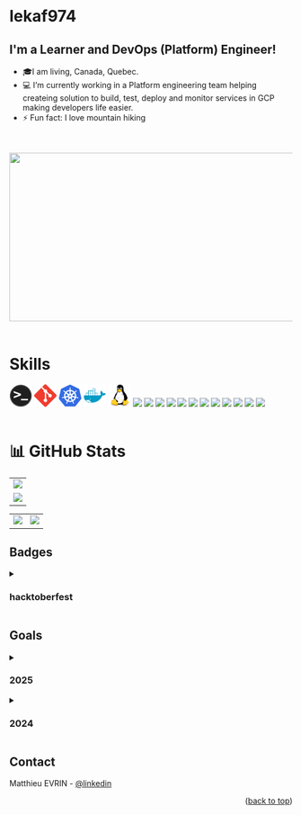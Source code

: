 <div id="top"></div>

<br />
<div align="left">
  <h1><b>lekaf974</b>
</div>


## I'm a Learner and DevOps (Platform) Engineer!
- 🎓I am living, Canada, Quebec.
- 💻 I’m currently working in a Platform engineering team helping createing solution to build, test, deploy and monitor services in GCP making developers life easier.
- ⚡ Fun fact: I love mountain hiking
<br />



<br />
<div id="header" align="center">
  <img src="https://media.giphy.com/media/dWesBcTLavkZuG35MI/giphy.gif" width="600" height="300"/>
</div>

<br />

# Skills

<div>
  <img height="40" src="https://raw.githubusercontent.com/github/explore/80688e429a7d4ef2fca1e82350fe8e3517d3494d/topics/terminal/terminal.png" />
  <img height="40" src="https://raw.githubusercontent.com/github/explore/80688e429a7d4ef2fca1e82350fe8e3517d3494d/topics/git/git.png" />
  <img height="40" src="https://raw.githubusercontent.com/devicons/devicon/master/icons/kubernetes/kubernetes-plain.svg" />
  <img height="40" src="https://raw.githubusercontent.com/devicons/devicon/master/icons/docker/docker-plain.svg"> 
  <img height="40" src="https://raw.githubusercontent.com/devicons/devicon/master/icons/linux/linux-original.svg">
  <img height="40" src="https://cdn.jsdelivr.net/gh/devicons/devicon@latest/icons/ansible/ansible-original.svg" />
  <img height="40" src="https://cdn.jsdelivr.net/gh/devicons/devicon@latest/icons/archlinux/archlinux-original.svg" />
  <img height="40" src="https://cdn.jsdelivr.net/gh/devicons/devicon@latest/icons/envoy/envoy-original.svg" />
  <img height="40" src="https://cdn.jsdelivr.net/gh/devicons/devicon@latest/icons/fastapi/fastapi-original.svg" />
  <img height="40" src="https://cdn.jsdelivr.net/gh/devicons/devicon@latest/icons/flask/flask-original.svg" />
  <img height="40" src="https://cdn.jsdelivr.net/gh/devicons/devicon@latest/icons/githubactions/githubactions-original.svg" />
  <img height="40" src="https://cdn.jsdelivr.net/gh/devicons/devicon@latest/icons/go/go-original.svg" />
  <img height="40" src="https://cdn.jsdelivr.net/gh/devicons/devicon@latest/icons/googlecloud/googlecloud-original.svg" />
  <img height="40" src="https://cdn.jsdelivr.net/gh/devicons/devicon@latest/icons/linux/linux-original.svg" />
  <img height="40" src="https://cdn.jsdelivr.net/gh/devicons/devicon@latest/icons/nestjs/nestjs-original.svg" />
  <img height="40" src="https://cdn.jsdelivr.net/gh/devicons/devicon@latest/icons/postgresql/postgresql-original.svg" />
  <img height="40" src="https://cdn.jsdelivr.net/gh/devicons/devicon@latest/icons/python/python-original.svg" />                    
</div>
<br />


# 📊 GitHub Stats

<table align='center'>
  <tr>
    <td>
      <!-- <img src="https://github-readme-streak-stats.herokuapp.com?user=lekaf974&theme=neon-palenight&hide_border=true&card_width=705"> -->
      <img src="https://github-readme-streak-stats.herokuapp.com?user=lekaf974&hide_border=true&card_width=705">
     </td>
   </tr>
  <tr>
    <td>
      <!-- <img src="http://github-profile-summary-cards.vercel.app/api/cards/profile-details?username=lekaf974&theme=2077"> -->
      <img src="http://github-profile-summary-cards.vercel.app/api/cards/profile-details?username=lekaf974&">
     </td>
   </tr>
</table><table align='center'>
  <tr>
    <!-- <td><img src="http://github-profile-summary-cards.vercel.app/api/cards/stats?username=lekaf974&theme=aura_dark"></td>
    <td><img src="http://github-profile-summary-cards.vercel.app/api/cards/most-commit-language?username=lekaf974&theme=aura_dark&exclude=html,scss,mathematica,js"></td> -->
    <td><img src="http://github-profile-summary-cards.vercel.app/api/cards/stats?username=lekaf974"></td>
    <td><img src="http://github-profile-summary-cards.vercel.app/api/cards/most-commit-language?username=lekaf974&exclude=html,scss,mathematica,js"></td>
  </tr>
</table>

## Badges

<details>
<summary>

### hacktoberfest

</summary>

[![@lekaf974's Holopin badges, which is a link to view their full Holopin profile](https://holopin.me/lekaf974)](https://holopin.io/@lekaf974)

</details>

## Goals

<details>
<summary>

### 2025

</summary>

#### CNCF engagement

- [x] CNCF Ambassador Application
- [ ] Assist my first KubeCon in Atlanta
- [ ] Mentorship GSoC or LFX

#### Learning and skills development 
---

#### Kubernetes and it's ecosystem
- ArgoCD

#### Programming lanquage or Frameworks
- Golang
- NestJS / SocketIO 
- BATS Testing
- .Net Core

#### Contribute on CNCF projects
---

- **meshery**: https://github.com/search?q=author%3Alekaf974+type%3Apr+created%3A2025-01-01..2025-12-31+org%3Ameshery&type=pullrequests
- **score-spec**: https://github.com/search?q=author%3Alekaf974+type%3Apr+created%3A2025-01-01..2025-12-31+org%3Ascore-spec&type=pullrequests

</details>

<details>
<summary>

### 2024 

</summary>

#### Learning and skills development
---

##### Kubernetes and it's ecosystem
- ArgoCD
- Exteranl Secret Operator (GCP)
- Kubernetes API Gateway

##### Programming lanquage or Frameworks
- Golang
- Jekyll

#### Contribute on CNCF projects
---

- **meshery**: https://github.com/search?q=author%3Alekaf974+type%3Apr+created%3A2024-01-01..2024-12-31+org%3Ameshery&type=pullrequests
- **volcano.sh**: https://github.com/search?q=author%3Alekaf974+type%3Apr+created%3A2024-01-01..2024-12-31+org%3Avolcano-sh&type=pullrequests
- **etcd-io**: https://github.com/search?q=author%3Alekaf974+type%3Apr+created%3A2024-01-01..2024-12-31+org%3Aetcd-io&type=pullrequests
- **jeagertracing**: https://github.com/search?q=author%3Alekaf974+type%3Apr+created%3A2024-01-01..2024-12-31+org%3Ajeagertracing&type=pullrequests
- **metal3-io**: https://github.com/search?q=author%3Alekaf974+type%3Apr+created%3A2024-01-01..2024-12-31+org%3Ametal3-io&type=pullrequests
- **kubearmor**: https://github.com/search?q=author%3Alekaf974+type%3Apr+created%3A2024-01-01..2024-12-31+org%3Akubearmor&type=pullrequests
- **cortexproject**: https://github.com/search?q=author%3Alekaf974+type%3Apr+created%3A2024-01-01..2024-12-31+org%3Acortexproject&type=pullrequests

</details>

## Contact

Matthieu EVRIN - [@linkedin](https://www.linkedin.com/in/matthieu-evrin/)

<p align="right">(<a href="#top">back to top</a>)</p>
